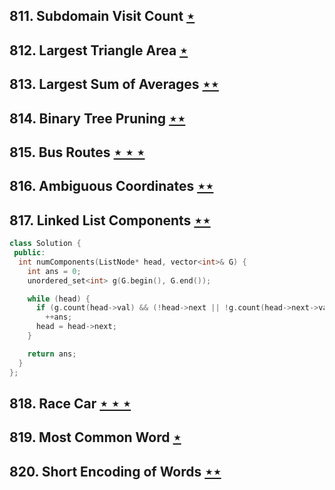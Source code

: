 ## 811. Subdomain Visit Count [$\star$](https://leetcode.com/problems/subdomain-visit-count)

## 812. Largest Triangle Area [$\star$](https://leetcode.com/problems/largest-triangle-area)

## 813. Largest Sum of Averages [$\star\star$](https://leetcode.com/problems/largest-sum-of-averages)

## 814. Binary Tree Pruning [$\star\star$](https://leetcode.com/problems/binary-tree-pruning)

## 815. Bus Routes [$\star\star\star$](https://leetcode.com/problems/bus-routes)

## 816. Ambiguous Coordinates [$\star\star$](https://leetcode.com/problems/ambiguous-coordinates)

## 817. Linked List Components [$\star\star$](https://leetcode.com/problems/linked-list-components)

```cpp
class Solution {
 public:
  int numComponents(ListNode* head, vector<int>& G) {
    int ans = 0;
    unordered_set<int> g(G.begin(), G.end());

    while (head) {
      if (g.count(head->val) && (!head->next || !g.count(head->next->val)))
        ++ans;
      head = head->next;
    }

    return ans;
  }
};
```

## 818. Race Car [$\star\star\star$](https://leetcode.com/problems/race-car)

## 819. Most Common Word [$\star$](https://leetcode.com/problems/most-common-word)

## 820. Short Encoding of Words [$\star\star$](https://leetcode.com/problems/short-encoding-of-words)

